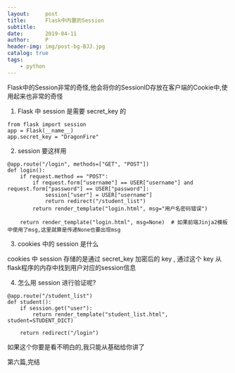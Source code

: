 ```yaml
---
layout:     post
title:      Flask中内置的Session
subtitle:   
date:       2019-04-11
author:     P
header-img: img/post-bg-BJJ.jpg
catalog: true
tags:
    - python
---
```

Flask中的Session非常的奇怪,他会将你的SessionID存放在客户端的Cookie中,使用起来也非常的奇怪

1. Flask 中 session 是需要 secret_key 的

```
from flask import session
app = Flask(__name__)
app.secret_key = "DragonFire"
```

2. session 要这样用

```
@app.route("/login", methods=["GET", "POST"])
def login():
    if request.method == "POST":
        if request.form["username"] == USER["username"] and request.form["password"] == USER["password"]:
            session["user"] = USER["username"]
            return redirect("/student_list")
        return render_template("login.html", msg="用户名密码错误")

    return render_template("login.html", msg=None)  # 如果前端Jinja2模板中使用了msg,这里就算是传递None也要出现msg
```

3. cookies 中的 session 是什么

cookies 中 session 存储的是通过 secret_key 加密后的 key , 通过这个 key 从flask程序的内存中找到用户对应的session信息

4. 怎么用 session 进行验证呢?

```
@app.route("/student_list")
def student():
    if session.get("user"):
        return render_template("student_list.html", student=STUDENT_DICT)

    return redirect("/login")
```

如果这个你要是看不明白的,我只能从基础给你讲了

第六篇,完结
